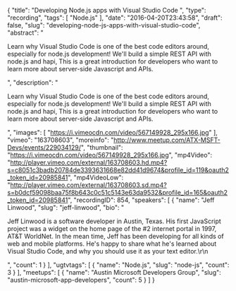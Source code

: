 {
  "title": "Developing Node.js apps with Visual Studio Code ",
  "type": "recording",
  "tags": [
    "Node.js"
  ],
  "date": "2016-04-20T23:43:58",
  "draft": false,
  "slug": "developing-node-js-apps-with-visual-studio-code",
  "abstract": "<p>Learn why Visual Studio Code is one of the best code editors around, especially for node.js development! We'll build a simple REST API with node.js and hapi, This is a great introduction for developers who want to learn more about server-side Javascript and APIs.</p>",
  "description": "<p>Learn why Visual Studio Code is one of the best code editors around, especially for node.js development! We'll build a simple REST API with node.js and hapi, This is a great introduction for developers who want to learn more about server-side Javascript and APIs.</p>",
  "images": [
    "https://i.vimeocdn.com/video/567149928_295x166.jpg"
  ],
  "vimeo": "163708603",
  "moreinfo": "http://www.meetup.com/ATX-MSFT-Devs/events/229034129/",
  "thumbnail": "https://i.vimeocdn.com/video/567149928_295x166.jpg",
  "mp4Video": "http://player.vimeo.com/external/163708603.hd.mp4?s=c8051c3badb20784de3393631668e82dd41d9674&profile_id=119&oauth2_token_id=20985841",
  "mp4VideoLow": "http://player.vimeo.com/external/163708603.sd.mp4?s=b0dcf59098baa75f8b643c0c51c5143e63da9532&profile_id=165&oauth2_token_id=20985841",
  "recordingID": 854,
  "speakers": [
    {
      "name": "Jeff Linwood",
      "slug": "jeff-linwood",
      "bio": "<p>Jeff Linwood is a software developer in Austin, Texas. His first JavaScript project was a widget on the home page of the #2 internet portal in 1997, AT&T WorldNet. In the mean time, Jeff has been developing for all kinds of web and mobile platforms. He's happy to share what he's learned about Visual Studio Code, and why you should use it as your text editor.\r\n</p>",
      "count": 1
    }
  ],
  "ugtvtags": [
    {
      "name": "Node.js",
      "slug": "node-js",
      "count": 3
    }
  ],
  "meetups": [
    {
      "name": "Austin Microsoft Developers Group",
      "slug": "austin-microsoft-app-developers",
      "count": 5
    }
  ]
}